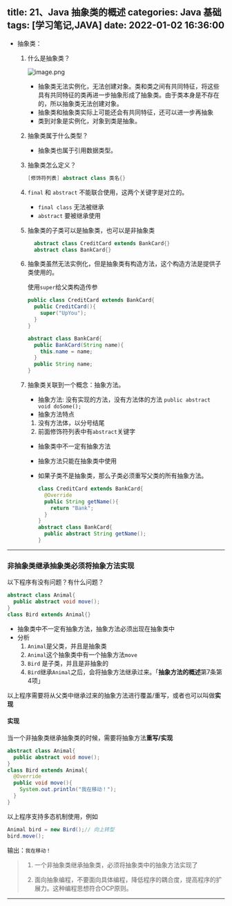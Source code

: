 title: 21、Java 抽象类的概述
categories: Java 基础
tags: [学习笔记,JAVA]
date: 2022-01-02 16:36:00
---
- 抽象类：

  1. 什么是抽象类？

     ![image.png](http://qiniu-note-image.ctong.top/note/images/image-2ab2f44e314946b3b284e28b0e4e21d1.png)    

     - 抽象类无法实例化，无法创建对象。类和类之间有共同特征，将这些具有共同特征的类再进一步抽象形成了抽象类。由于类本身是不存在的，所以抽象类无法创建对象。
     - 抽象类和抽象类实际上可能还会有共同特征，还可以进一步再抽象
     - 类到对象是实例化，对象到类是抽象。

  2. 抽象类属于什么类型？

     - 抽象类也属于引用数据类型。

  3. 抽象类怎么定义？

     ```java
     [修饰符列表] abstract class 类名{}
     ```

  4. `final` 和 `abstract` 不能联合使用，这两个关键字是对立的。

     - `final class` 无法被继承
     - `abstract` 要被继承使用

  5. 抽象类的子类可以是抽象类，也可以是非抽象类

     ```java
       abstract class CreditCard extends BankCard{}
       abstract class BankCard{}
     ```

  6. 抽象类虽然无法实例化，但是抽象类有构造方法，这个构造方法是提供子类使用的。
  
       使用`super`给父类构造传参
  
     ```java
     public class CreditCard extends BankCard{
       public CreditCard(){
         super("UpYou");
       }
     }
     ```

     ```java
     abstract class BankCard{
       public BankCard(String name){
         this.name = name;
       }
       public String name;
     }
     ```
  
  7. 抽象类关联到一个概念：抽象方法。
     - 抽象方法: 没有实现的方法，没有方法体的方法
     `public abstract void doSome();`
     - 抽象方法特点
     1. 没有方法体，以分号结尾
       2. 前面修饰符列表中有`abstract`关键字
     - 抽象类中不一定有抽象方法
     
     - 抽象方法只能在抽象类中使用
     
     - 如果子类不是抽象类，那么子类必须重写父类的所有抽象方法。
     
       ```java
       class CreditCard extends BankCard{
         @Override
         public String getName(){
           return "Bank";
         }
       }
       abstract class BankCard{
         public abstract String getName();
       }
       ```
     
       

---

### 非抽象类继承抽象类必须将抽象方法实现

以下程序有没有问题？有什么问题？

```java
abstract class Animal{
  public abstract void move();
}
class Bird extends Animal{}
```

- 抽象类中不一定有抽象方法，抽象方法必须出现在抽象类中
- 分析
  1. `Animal`是父类，并且是抽象类
  2. `Animal`这个抽象类中有一个抽象方法`move`
  3. `Bird` 是子类，并且是非抽象的
  4. `Bird`继承`Animal`之后，会将抽象方法继承过来。「**抽象方法的概述**第7条第4项」


以上程序需要将从父类中继承过来的抽象方法进行覆盖/重写，或者也可以叫做**实现**

#### 实现

当一个非抽象类继承抽象类的时候，需要将抽象方法**重写/实现**

```java
abstract class Animal{
  public abstract void move();
}
class Bird extends Animal{
  @Override
  public void move(){
    System.out.println("我在移动！");
  }
}
```

以上程序支持多态机制使用，例如

```java
Animal bird = new Bird();// 向上转型
bird.move();
```

输出：`我在移动！`





> 1. 一个非抽象类继承抽象类，必须将抽象类中的抽象方法实现了
>
> 2. 面向抽象编程，不要面向具体编程，降低程序的耦合度，提高程序的扩展力。这种编程思想符合OCP原则。



---



  

  

  